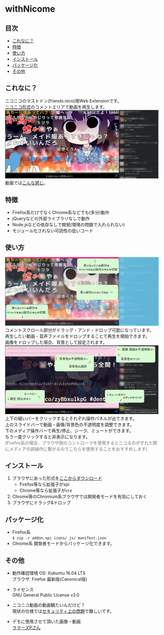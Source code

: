 # withNicome


## 目次
- [これなに？](#これなに)
- [特徴](#特徴)
- [使い方](#使い方)
- [インストール](#インストール)
- [パッケージ化](#パッケージ化)
- [その他](#その他)


## これなに？

ニコニコのマストドン(friends.nico)用Web Extensionです。  
[ニコニコ形式](https://friends.nico/nicomment)のコメントエリアで動画を再生します。  
![img](demo/img1.png)  
 動画では[こんな感じ](https://friends.nico/@12/21759031)。  


## 特徴

* Firefox系だけでなくChrome系などでも(多分)動作
* jQueryなどの外部ライブラリなしで動作
* Node.jsなどの依存なしで開発(環境の問題で入れられない)
* モジュール化されない可読性の低いコード


## 使い方

![img](demo/img2.png)  
コメントスクロール部分がドラッグ・アンド・ドロップ可能になっています。  
再生したい動画・音声ファイルをドロップすることで再生を開始できます。  
画像をドロップした場合、背景として設定されます。  
![img](demo/img3.png)  
上下の細いバーをクリックするとそれぞれ操作パネルが出てきます。  
上のスライドバーで動画・画像/背景色の不透明度を調整できます。  
下のメディア操作バーで再生/停止、シーク、ミュートができます。  
もう一度クリックすると非表示になります。  
<font color="#777777">(Firefox系の場合、ブラウザ側のコントローラを使用するとニコるのがずれた際にメディアの誤操作に繋がるのでこちらを使用することをおすすめします)</font>


## インストール

1. ブラウザにあった形式を[ここからダウンロード](https://github.com/choco-la/nicomment/releases/)
    * Firefox等なら拡張子がxpi
    * Chrome等なら拡張子がcrx
2. Chrome等のChromium系ブラウザでは開発者モードを有効にしておく
3. ブラウザにドラッグ&ドロップ


## パッケージ化

* Firefox系  
`$ zip -r addon.xpi icons/ js/ manifest.json`  
* Chrome系
開発者モードからパッケージ化できます。  


## その他

* 動作確認環境
OS: Xubuntu 16.04 LTS  
ブラウザ: Firefox 最新版(Canonical版)  

* ライセンス  
GNU General Public License v3.0  

* ニコニコ動画の動画観たいんだけど？  
現状の仕様では[セキュリティ上の問題](https://friends.nico/@12/19593249)で難しいです。  

* デモに使用させて頂いた画像・動画  
[ラマーズPさん](https://friends.nico/@lamazeP)  
